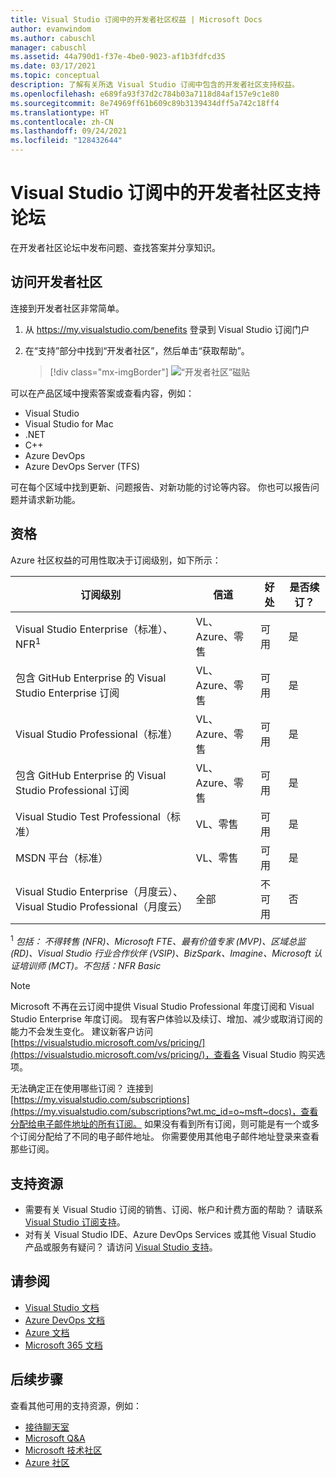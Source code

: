 ```yaml
---
title: Visual Studio 订阅中的开发者社区权益 | Microsoft Docs
author: evanwindom
ms.author: cabuschl
manager: cabuschl
ms.assetid: 44a790d1-f37e-4be0-9023-af1b3fdfcd35
ms.date: 03/17/2021
ms.topic: conceptual
description: 了解有关所选 Visual Studio 订阅中包含的开发者社区支持权益。
ms.openlocfilehash: e689fa93f37d2c784b03a7118d84af157e9c1e80
ms.sourcegitcommit: 8e74969ff61b609c89b3139434dff5a742c18ff4
ms.translationtype: HT
ms.contentlocale: zh-CN
ms.lasthandoff: 09/24/2021
ms.locfileid: "128432644"
---
```

# <a name="developer-community-support-forum-in-visual-studio-subscriptions"></a>Visual Studio 订阅中的开发者社区支持论坛
在开发者社区论坛中发布问题、查找答案并分享知识。

## <a name="access-the-developer-community"></a>访问开发者社区
连接到开发者社区非常简单。
1. 从 <https://my.visualstudio.com/benefits> 登录到 Visual Studio 订阅门户
0. 在“支持”部分中找到“开发者社区”，然后单击“获取帮助”。

   > [!div class="mx-imgBorder"]
   > ![“开发者社区”磁贴](_img/vs-developer-community/vs-developer-community-tile.png "单击“获取帮助”，可连接到开发者社区")

可以在产品区域中搜索答案或查看内容，例如：
- Visual Studio
- Visual Studio for Mac
- .NET
- C++
- Azure DevOps
- Azure DevOps Server (TFS)

可在每个区域中找到更新、问题报告、对新功能的讨论等内容。 你也可以报告问题并请求新功能。  


## <a name="eligibility"></a>资格
Azure 社区权益的可用性取决于订阅级别，如下所示：

|                                          订阅级别                                           |     信道      |    好处    | 是否续订？ |
|-------------------------------------------------------------------------------------------------------|-------------------|---------------|------------|
|                           Visual Studio Enterprise（标准）、NFR<sup>1</sup>                            | VL、Azure、零售 |   可用    |    是     |
|                           包含 GitHub Enterprise 的 Visual Studio Enterprise 订阅                           | VL、Azure、零售 |   可用    |    是     |
|                          Visual Studio Professional（标准）                          | VL、Azure、零售 |   可用    |    是     |
|                          包含 GitHub Enterprise 的 Visual Studio Professional 订阅                          | VL、Azure、零售 |   可用    |    是     |
|                              Visual Studio Test Professional（标准）                               |    VL、零售     |   可用    |    是     |
|                                       MSDN 平台（标准）                                       |    VL、零售     |   可用    |    是     |
| Visual Studio Enterprise（月度云）、Visual Studio Professional（月度云）|        全部        | 不可用 |     否     |

<sup>1</sup>  *包括：  不得转售 (NFR)、Microsoft FTE、最有价值专家 (MVP)、区域总监 (RD)、Visual Studio 行业合作伙伴 (VSIP)、BizSpark、Imagine、Microsoft 认证培训师 (MCT)。不包括：NFR Basic*

> [!NOTE]
> Microsoft 不再在云订阅中提供 Visual Studio Professional 年度订阅和 Visual Studio Enterprise 年度订阅。 现有客户体验以及续订、增加、减少或取消订阅的能力不会发生变化。 建议新客户访问 [https://visualstudio.microsoft.com/vs/pricing/](https://visualstudio.microsoft.com/vs/pricing/)，查看各 Visual Studio 购买选项。

无法确定正在使用哪些订阅？  连接到 [https://my.visualstudio.com/subscriptions](https://my.visualstudio.com/subscriptions?wt.mc_id=o~msft~docs)，查看分配给电子邮件地址的所有订阅。 如果没有看到所有订阅，则可能是有一个或多个订阅分配给了不同的电子邮件地址。  你需要使用其他电子邮件地址登录来查看那些订阅。

## <a name="support-resources"></a>支持资源
- 需要有关 Visual Studio 订阅的销售、订阅、帐户和计费方面的帮助？  请联系 [Visual Studio 订阅支持](https://my.visualstudio.com/gethelp)。
- 对有关 Visual Studio IDE、Azure DevOps Services 或其他 Visual Studio 产品或服务有疑问？  请访问 [Visual Studio 支持](https://visualstudio.microsoft.com/support/)。

## <a name="see-also"></a>请参阅
- [Visual Studio 文档](/visualstudio/)
- [Azure DevOps 文档](/azure/devops/)
- [Azure 文档](/azure/)
- [Microsoft 365 文档](/microsoft-365/)

## <a name="next-steps"></a>后续步骤
查看其他可用的支持资源，例如：
- [接待聊天室](vs-concierge-chat.md)
- [Microsoft Q&A](vs-microsoft-qa.md)
- [Microsoft 技术社区](vs-microsoft-tech-community.md)
- [Azure 社区](vs-azure-community.md)
